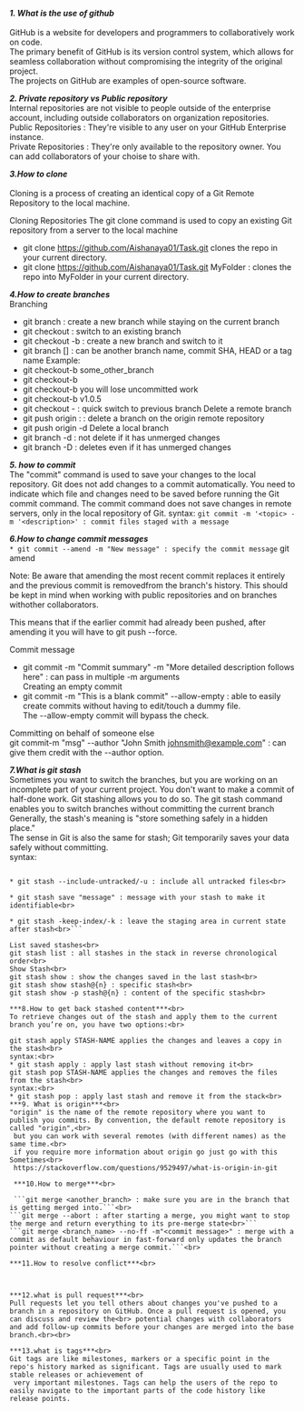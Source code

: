 ***1. What is the use of github*** <br><br>
GitHub is a website for developers and programmers to collaboratively work on code.<br>
The primary benefit of GitHub is its version control system, which allows for seamless collaboration without compromising the integrity of the original project.<br>
The projects on GitHub are examples of open-source software.<br>

***2. Private repository vs Public repository***<br>
Internal repositories are not visible to people outside of the enterprise account, including outside collaborators on organization repositories.<br>
Public Repositories : They're visible to any user on your GitHub Enterprise instance.<br>
Private Repositories : They're only available to the repository owner. You can add collaborators of your choise to share with.<br>

***3.How to clone***<br><br>
Cloning is a process of creating an identical copy of a Git Remote Repository to the local machine.

Cloning Repositories
The git clone command is used to copy an existing Git repository from a server to the local machine

* git clone https://github.com/Aishanaya01/Task.git clones the repo in your current directory.
* git clone https://github.com/Aishanaya01/Task.git MyFolder : clones the repo into MyFolder in your current directory.

***4.How to create branches***<br>
Branching<br>
* git branch <name> : create a new branch while staying on the current branch
 * git checkout <name> : switch to an existing branch
* git checkout -b <name> : create a new branch and switch to it
* git branch <name> [<start-point>] : can be another branch name, commit SHA, HEAD or a tag name Example:
* git checkout-b<name> some_other_branch
* git checkout-b<name> 
* git checkout-b<name> you will lose uncommitted work
* git checkout-b<name> v1.0.5
* git checkout - : quick switch to previous branch
Delete a remote branch
* git push origin :<branchName> : delete a branch on the origin remote repository
* git push origin -d <branchName>
Delete a local branch
* git branch -d <branchName> : not delete if it has unmerged changes
* git branch -D <branchName> : deletes even if it has unmerged changes

***5. how to commit***<br>
The "commit" command is used to save your changes to the local repository.
Git does not add changes to a commit automatically. You need to indicate which file and changes need to be saved before running the Git commit command.
The commit command does not save changes in remote servers, only in the local repository of Git.
syntax:
```git commit -m '<topic> -m '<description>' : commit files staged with a message```

***6.How to change commit messages***<br>
```* git commit --amend -m "New message" : specify the commit message```
git amend

Note: Be aware that amending the most recent commit replaces it entirely and the previous commit is removedfrom the branch's history. This should be kept in mind when working with public repositories and on branches withother collaborators.

This means that if the earlier commit had already been pushed, after amending it you will have to git push --force.<br>

Commit message<br>
* git commit -m "Commit summary" -m "More detailed description follows here" : can pass in multiple -m arguments<br>
Creating an empty commit<br>
* git commit -m "This is a blank commit" --allow-empty : able to easily create commits without having to edit/touch a dummy file.<br>
The --allow-empty commit will bypass the check.<br>

Committing on behalf of someone else<br>
git commit-m "msg" --author "John Smith <johnsmith@example.com>" : can give them credit with the --author option.

***7.What is git stash***<br>
Sometimes you want to switch the branches, but you are working on an incomplete part of your current project. You don't want to make a commit of half-done work. Git stashing allows you to do so. 
The git stash command enables you to switch branches without committing the current branch<br>
Generally, the stash's meaning is "store something safely in a hidden place." <br>
The sense in Git is also the same for stash; Git temporarily saves your data safely without committing.<br>
syntax:<br>
```* git stash : stashes all tracked files.<br>

* git stash --include-untracked/-u : include all untracked files<br>

* git stash save "message" : message with your stash to make it identifiable<br>

* git stash -keep-index/-k : leave the staging area in current state after stash<br>```

List saved stashes<br>
git stash list : all stashes in the stack in reverse chronological order<br>
Show Stash<br>
git stash show : show the changes saved in the last stash<br>
git stash show stash@{n} : specific stash<br>
git stash show -p stash@{n} : content of the specific stash<br>  

***8.How to get back stashed content***<br>
To retrieve changes out of the stash and apply them to the current branch you’re on, you have two options:<br>

git stash apply STASH-NAME applies the changes and leaves a copy in the stash<br>
syntax:<br>
* git stash apply : apply last stash without removing it<br>
git stash pop STASH-NAME applies the changes and removes the files from the stash<br>
syntax:<br>
* git stash pop : apply last stash and remove it from the stack<br>
***9. What is origin***<br>
"origin" is the name of the remote repository where you want to publish you commits. By convention, the default remote repository is called "origin",<br>
 but you can work with several remotes (with different names) as the same time.<br>
 if you require more information about origin go just go with this Sometimes<br>
 https://stackoverflow.com/questions/9529497/what-is-origin-in-git

 ***10.How to merge***<br>

 ```git merge <another_branch> : make sure you are in the branch that is getting merged into.```<br>
```git merge --abort : after starting a merge, you might want to stop the merge and return everything to its pre-merge state<br>```
```git merge <branch_name> --no-ff -m"<commit message>" : merge with a commit as default behaviour in fast-forward only updates the branch pointer without creating a merge commit.```<br>

***11.How to resolve conflict***<br>



***12.what is pull request***<br>
Pull requests let you tell others about changes you've pushed to a branch in a repository on GitHub. Once a pull request is opened, you can discuss and review the<br> potential changes with collaborators and add follow-up commits before your changes are merged into the base branch.<br><br>

***13.what is tags***<br>
Git tags are like milestones, markers or a specific point in the repo's history marked as significant. Tags are usually used to mark stable releases or achievement of
 very important milestones. Tags can help the users of the repo to easily navigate to the important parts of the code history like release points.


